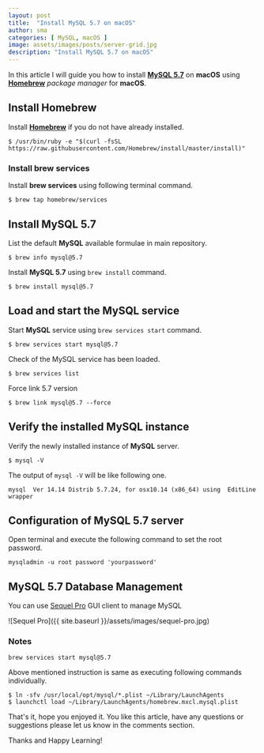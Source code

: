 ```yaml
---
layout: post
title:  "Install MySQL 5.7 on macOS"
author: sma
categories: [ MySQL, macOS ]
image: assets/images/posts/server-grid.jpg
description: "Install MySQL 5.7 on macOS"
---
```


In this article I will guide you how to install [**MySQL 5.7**](https://dev.mysql.com/downloads/mysql/5.7.html) on **macOS** using [**Homebrew**](https://brew.sh) *package manager* for **macOS**.

## Install Homebrew

Install [**Homebrew**](https://brew.sh) if you do not have already installed.

```
$ /usr/bin/ruby -e "$(curl -fsSL https://raw.githubusercontent.com/Homebrew/install/master/install)"
```

###  Install brew services 

Install **brew services** using following terminal command.

```
$ brew tap homebrew/services
```

## Install MySQL 5.7

List the default **MySQL** available formulae in main repository.

```
$ brew info mysql@5.7
```

Install **MySQL 5.7** using `brew install` command.

```
$ brew install mysql@5.7
```


## Load and start the MySQL service

Start **MySQL** service using `brew services start` command.

```
$ brew services start mysql@5.7
```

Check of the MySQL service has been loaded.

```
$ brew services list
```

Force link 5.7 version
```
$ brew link mysql@5.7 --force
```

## Verify the installed MySQL instance

Verify the newly installed instance of **MySQL** server.

```
$ mysql -V
```
The output of `mysql -V` will be like following one.

```
mysql  Ver 14.14 Distrib 5.7.24, for osx10.14 (x86_64) using  EditLine wrapper
```

## Configuration of MySQL 5.7 server

Open terminal and execute the following command to set the root password.

```
mysqladmin -u root password 'yourpassword'
```

## MySQL 5.7 Database Management

You can use [Sequel Pro](http://www.sequelpro.com/) GUI client to manage MySQL

![Sequel Pro]({{ site.baseurl }}/assets/images/sequel-pro.jpg)

### Notes

```
brew services start mysql@5.7
````
Above mentioned instruction is same as executing following commands individually.

```
$ ln -sfv /usr/local/opt/mysql/*.plist ~/Library/LaunchAgents
$ launchctl load ~/Library/LaunchAgents/homebrew.mxcl.mysql.plist
```

That's it, hope you enjoyed it. You like this article, have any questions or suggestions please let us know in the comments section.

Thanks and Happy Learning!
